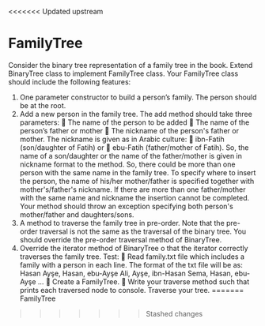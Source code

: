 <<<<<<< Updated upstream
# FamilyTree
Consider the binary tree representation of a family tree in the book. Extend
BinaryTree class to implement FamilyTree class. Your FamilyTree class should
include the following features:
1. One parameter constructor to build a person’s family. The person should
be at the root.
2. Add a new person in the family tree.
The add method should take three parameters:
 The name of the person to be added
 The name of the person’s father or mother
 The nickname of the person's father or mother.
The nickname is given as in Arabic culture:
 ibn-Fatih (son/daughter of Fatih) or
 ebu-Fatih (father/mother of Fatih).
So, the name of a son/daughter or the name of the father/mother is given
in nickname format to the method. So, there could be more than one
person with the same name in the family tree. To specify where to insert
the person, the name of his/her mother/father is specified together with
mother's/father's nickname. If there are more than one father/mother with
the same name and nickname the insertion cannot be completed. Your
method should throw an exception specifying both person's mother/father
and daughters/sons.
3. A method to traverse the family tree in pre-order. Note that the pre-order
traversal is not the same as the traversal of the binary tree. You should
override the pre-order traversal method of BinaryTree.
4. Override the iterator method of BinaryTree o that the iterator correctly
traverses the family tree.
Test:
 Read family.txt file which includes a family with a person in each line.
The format of the txt file will be as:
Hasan
Ayşe, Hasan, ebu-Ayşe
Ali, Ayşe, ibn-Hasan
Sema, Hasan, ebu-Ayşe
…
 Create a FamilyTree.
 Write your traverse method such that prints each traversed node to
console. Traverse your tree.
=======
FamilyTree
>>>>>>> Stashed changes
